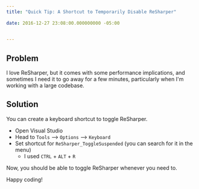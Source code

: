 ```yaml
---
title: "Quick Tip: A Shortcut to Temporarily Disable ReSharper"
 
date: 2016-12-27 23:08:00.000000000 -05:00
  

---
```

## Problem

I love ReSharper, but it comes with some performance implications, and sometimes I need it to go away for a few minutes, particularly when I'm working with a large codebase.

## Solution

You can create a keyboard shortcut to toggle ReSharper.

* Open Visual Studio
* Head to `Tools` --> `Options` --> `Keyboard`
* Set shortcut for `ReSharper_ToggleSuspended` (you can search for it in the menu)
  * I used `CTRL` + `ALT` + `R`

Now, you should be able to toggle ReSharper whenever you need to.

Happy coding!
